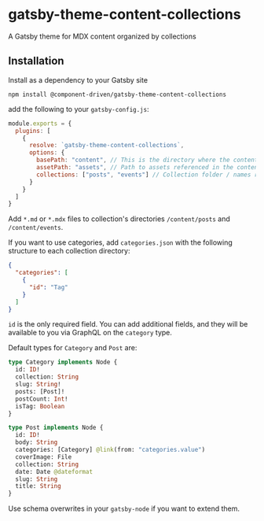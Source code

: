 # gatsby-theme-content-collections

A Gatsby theme for MDX content organized by collections

## Installation

Install as a dependency to your Gatsby site

```
npm install @component-driven/gatsby-theme-content-collections
```

add the following to your `gatsby-config.js`:

```js
module.exports = {
  plugins: [
    {
      resolve: `gatsby-theme-content-collections`,
      options: {
        basePath: "content", // This is the directory where the content is stored
        assetPath: "assets", // Path to assets referenced in the content relative to basePath
        collections: ["posts", "events"] // Collection folder / names relative to basePath
      }
    }
  ]
}
```

Add `*.md` or `*.mdx` files to collection's directories `/content/posts` and `/content/events`.

If you want to use categories, add `categories.json` with the following structure to each collection directory:

```json
{
  "categories": [
    {
      "id": "Tag"
    }
  ]
}
```

`id` is the only required field. You can add additional fields, and they will be available to you via GraphQL on the `category` type.

Default types for `Category` and `Post` are:

```graphql
type Category implements Node {
  id: ID!
  collection: String
  slug: String!
  posts: [Post]!
  postCount: Int!
  isTag: Boolean
}

type Post implements Node {
  id: ID!
  body: String
  categories: [Category] @link(from: "categories.value")
  coverImage: File
  collection: String
  date: Date @dateformat
  slug: String
  title: String
}
```

Use schema overwrites in your `gatsby-node` if you want to extend them.
